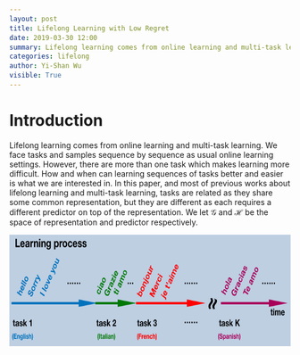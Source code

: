 ```yaml
---
layout: post
title: Lifelong Learning with Low Regret
date: 2019-03-30 12:00
summary: Lifelong learning comes from online learning and multi-task learning. We face tasks and samples sequence by sequence as usual online learning settings. However, there are more than one task which makes learning more difficult.
categories: lifelong
author: Yi-Shan Wu
visible: True
---
```


# Introduction

Lifelong learning comes from online learning and multi-task learning. We face tasks and samples sequence by sequence as usual online learning settings. However, there are more than one task which makes learning more difficult. How and when can learning sequences of tasks better and easier is what we are interested in. In this paper, and most of previous works about lifelong learning and multi-task learning, tasks are related as they share some common representation, but they are different as each requires a different predictor on top of the representation. We let $\mathcal{G}$ and $\mathcal{H}$ be the space of representation and predictor respectively.
<center class="half">
  <img src="/images/lifelong/Lifelong.png" width="800" height="200" />
</center>
